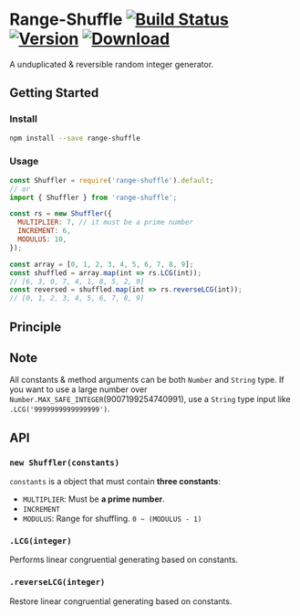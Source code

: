 # Range-Shuffle [![Build Status](https://img.shields.io/travis/pueue/range-shuffle.svg?style=flat-square)](https://travis-ci.org/pueue/range-shuffle) [![Version](https://img.shields.io/npm/v/range-shuffle.svg?style=flat-square)](https://www.npmjs.com/package/range-shuffle) [![Download](https://img.shields.io/npm/dt/range-shuffle.svg?style=flat-square)](https://www.npmjs.com/package/range-shuffle)

A unduplicated & reversible random integer generator.

## Getting Started

### Install

```sh
npm install --save range-shuffle
```

### Usage

```javascript
const Shuffler = require('range-shuffle').default;
// or
import { Shuffler } from 'range-shuffle';

const rs = new Shuffler({
  MULTIPLIER: 7, // it must be a prime number
  INCREMENT: 6,
  MODULUS: 10,
});

const array = [0, 1, 2, 3, 4, 5, 6, 7, 8, 9];
const shuffled = array.map(int => rs.LCG(int));
// [6, 3, 0, 7, 4, 1, 8, 5, 2, 9]
const reversed = shuffled.map(int => rs.reverseLCG(int));
// [0, 1, 2, 3, 4, 5, 6, 7, 8, 9]
```

## Principle

## Note

All constants & method arguments can be both `Number` and `String` type. If you want to use a large number over `Number.MAX_SAFE_INTEGER`(9007199254740991), use a `String` type input like `.LCG('9999999999999999')`.

## API

### `new Shuffler(constants)`

`constants` is a object that must contain **three constants**:

- `MULTIPLIER`: Must be **a prime number**.
- `INCREMENT`
- `MODULUS`: Range for shuffling. `0 ~ (MODULUS - 1)`

### `.LCG(integer)`

Performs linear congruential generating based on constants.

### `.reverseLCG(integer)`

Restore linear congruential generating based on constants.
